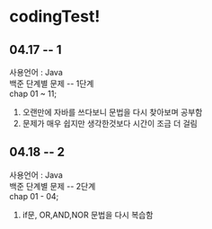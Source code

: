 # codingTest!

## 04.17 -- 1

사용언어 : Java   
백준 단계별 문제 -- 1단계   
chap 01 ~ 11;
1. 오랜만에 자바를 쓰다보니 문법을 다시 찾아보며 공부함
2. 문제가 매우 쉽지만 생각한것보다 시간이 조금 더 걸림


## 04.18 -- 2   
사용언어 : Java   
백준 단계별 문제 -- 2단계   
chap 01 - 04;   
1. if문, OR,AND,NOR 문법을 다시 복습함   
